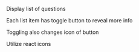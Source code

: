 Display list of questions

Each list item has toggle button to reveal more info

Toggling also changes icon of button

Utilize react icons